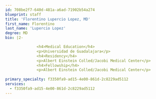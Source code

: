 ```yaml
---
id: 708be2f7-640d-481a-a6ad-71902b54a274
blueprint: staff
title: 'Florentino Lupercio Lopez, MD'
first_name: Florentino
last_name: 'Lupercio Lopez'
degree: MD
bio: |2-

              <h4>Medical Education</h4>
              <p>Universidad de Guadalajara</p>
              <h4>Residency</h4>
              <p>Albert Einstein Colled/Jacobi Medical Center</p>
              <h4>Fellowship</h4>
              <p>Albert Einstein Colled/Jacobi Medical Center</p>
          
primary_specialty: f3350fa9-ad15-4e00-861d-2c8229ad5112
services:
  - f3350fa9-ad15-4e00-861d-2c8229ad5112
---
```


